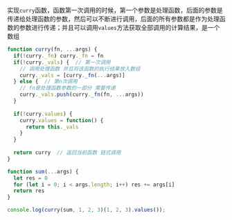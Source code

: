 实现`curry`函数，函数第一次调用的时候，第一个参数是处理函数，后面的参数是传递给处理函数的参数，然后可以不断进行调用，后面的所有参数都是作为处理函数的参数进行传递；并且可以调用`values`方法获取全部调用的计算结果，是一个数组

```javascript
function curry(fn, ...args) {
  if(!curry._fn) curry._fn = fn
  if(!curry._vals) {  // 第一次调用
    // 调用处理函数 并且将该函数的执行结果放入数组
    curry._vals = [curry._fn(...args)]
  } else {  // 第n次调用
    // fn是处理函数参数的一部分 需要传递
    curry._vals.push(curry._fn(fn, ...args))
  }
  
  if(!curry.values) {
    curry.values = function() {
      return this._vals
    }
  }
  
  return curry  // 返回当前函数 链式调用
}

function sum(...args) {
  let res = 0
  for (let i = 0; i < args.length; i++) res += args[i]
  return res
}

console.log(curry(sum, 1, 2, 3)(1, 2, 3).values());
```

